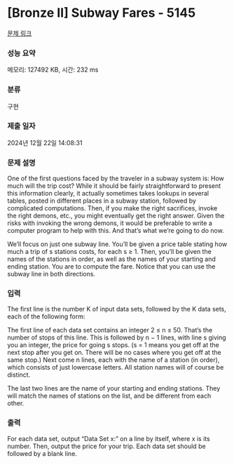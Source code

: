 # [Bronze II] Subway Fares - 5145 

[문제 링크](https://www.acmicpc.net/problem/5145) 

### 성능 요약

메모리: 127492 KB, 시간: 232 ms

### 분류

구현

### 제출 일자

2024년 12월 22일 14:08:31

### 문제 설명

<p style="user-select: auto !important;">One of the first questions faced by the traveler in a subway system is: How much will the trip cost? While it should be fairly straightforward to present this information clearly, it actually sometimes takes lookups in several tables, posted in different places in a subway station, followed by complicated computations. Then, if you make the right sacrifices, invoke the right demons, etc., you might eventually get the right answer. Given the risks with invoking the wrong demons, it would be preferable to write a computer program to help with this. And that’s what we’re going to do now.</p>

<p style="user-select: auto !important;">We’ll focus on just one subway line. You’ll be given a price table stating how much a trip of s stations costs, for each s ≥ 1. Then, you’ll be given the names of the stations in order, as well as the names of your starting and ending station. You are to compute the fare. Notice that you can use the subway line in both directions.</p>

### 입력 

 <p style="user-select: auto !important;">The first line is the number K of input data sets, followed by the K data sets, each of the following form:</p>

<p style="user-select: auto !important;">The first line of each data set contains an integer 2 ≤ n ≤ 50. That’s the number of stops of this line. This is followed by n − 1 lines, with line s giving you an integer, the price for going s stops. (s = 1 means you get off at the next stop after you get on. There will be no cases where you get off at the same stop.) Next come n lines, each with the name of a station (in order), which consists of just lowercase letters. All station names will of course be distinct.</p>

<p style="user-select: auto !important;">The last two lines are the name of your starting and ending stations. They will match the names of stations on the list, and be different from each other.</p>

### 출력 

 <p style="user-select: auto !important;">For each data set, output “Data Set x:” on a line by itself, where x is its number. Then, output the price for your trip. Each data set should be followed by a blank line.</p>


